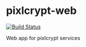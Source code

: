 # pixlcrypt-web

[![Build Status](https://travis-ci.org/thepatrik/pixlcrypt-web.svg?branch=master)](https://travis-ci.org/thepatrik/pixlcrypt-web)

Web app for pixlcrypt services
